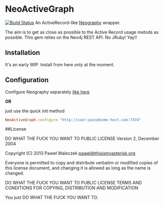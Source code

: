 # NeoActiveGraph
[![Build Status](https://travis-ci.org/pwaleczek/neo_active_graph.svg?branch=master)](https://travis-ci.org/pwaleczek/neo_active_graph)
An ActiveRecord-like [Neography](https://github.com/maxdemarzi/neography) wrapper.

The aim is to get as close as possible to the Active Record usage metods as possible. This gem relies on the Neo4j REST API. No JRuby! Yay!!

## Installation
It's an early WIP. Install from here only at the moment.

## Configuration

Configure Neography separately [like here](https://github.com/maxdemarzi/neography/wiki/Configuration-and-initialization)

__OR__

just use the quick init method

```ruby
NeoActiveGraph.configure "http://user:pass@some-host.com:7474"
```


##License

DO WHAT THE FUCK YOU WANT TO PUBLIC LICENSE Version 2, December 2004

Copyright (C) 2013 Paweł Waleczek pawel@thisismyasterisk.org

Everyone is permitted to copy and distribute verbatim or modified copies of this license document, and changing it is allowed as long as the name is changed.

DO WHAT THE FUCK YOU WANT TO PUBLIC LICENSE TERMS AND CONDITIONS FOR COPYING, DISTRIBUTION AND MODIFICATION

You just DO WHAT THE FUCK YOU WANT TO.
